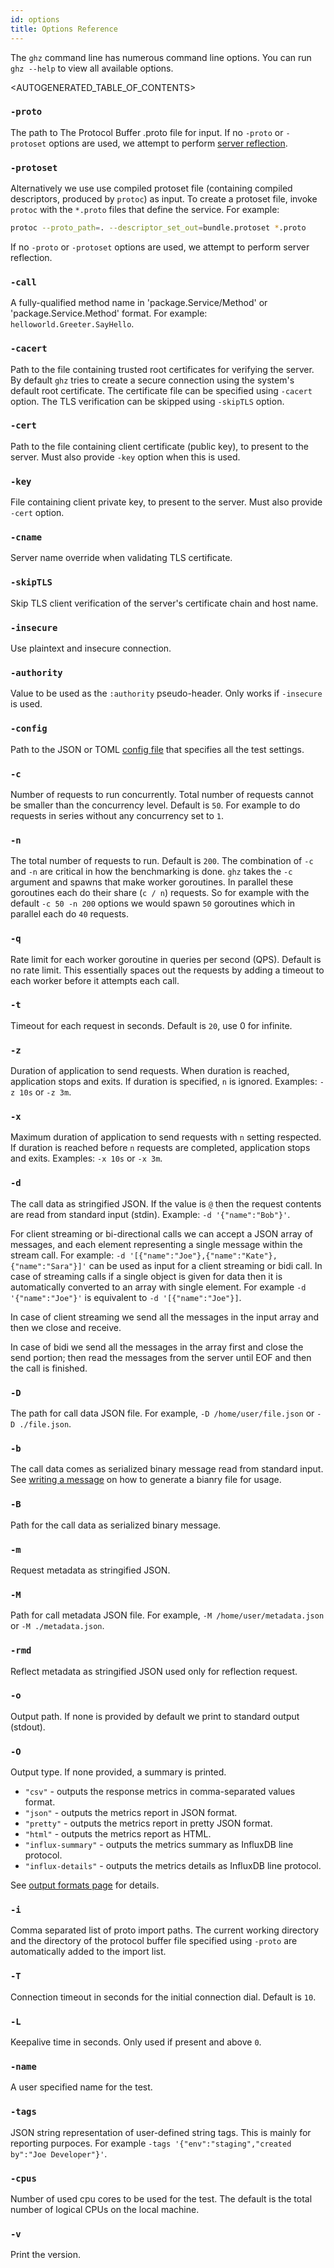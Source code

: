 ```yaml
---
id: options
title: Options Reference
---
```


The `ghz` command line has numerous command line options.  You can run `ghz --help` to view all available options.

<AUTOGENERATED_TABLE_OF_CONTENTS>

### `-proto`

The path to The Protocol Buffer .proto file for input. If no `-proto` or `-protoset` options are used, we attempt to perform [server reflection](https://github.com/grpc/grpc/blob/master/doc/server-reflection.md).

### `-protoset`

Alternatively we use use compiled protoset file (containing compiled descriptors, produced by `protoc`) as input.
To create a protoset file, invoke `protoc` with the `*.proto` files that define the service. For example:

```sh
protoc --proto_path=. --descriptor_set_out=bundle.protoset *.proto
```

If no `-proto` or `-protoset` options are used, we attempt to perform server reflection.

### `-call`

A fully-qualified method name in 'package.Service/Method' or 'package.Service.Method' format. For example: `helloworld.Greeter.SayHello`.

### `-cacert`

Path to the file containing trusted root certificates for verifying the server. By default `ghz` tries to create a secure connection using the system's default root certificate. The certificate file can be specified using `-cacert` option. The TLS verification can be skipped using `-skipTLS` option.

### `-cert`

Path to the file containing client certificate (public key), to present to the server. Must also provide `-key` option when this is used.

### `-key`

File containing client private key, to present to the server. Must also provide `-cert` option.

### `-cname`

Server name override when validating TLS certificate.

### `-skipTLS`

Skip TLS client verification of the server's certificate chain and host name.

### `-insecure`

Use plaintext and insecure connection.

### `-authority`

Value to be used as the `:authority` pseudo-header. Only works if `-insecure` is used.

### `-config`

Path to the JSON or TOML [config file](example_config.md) that specifies all the test settings.

### `-c`

Number of requests to run concurrently. Total number of requests cannot be smaller than the concurrency level. Default is `50`. For example to do requests in series without any concurrency set to `1`.

### `-n`

The total number of requests to run. Default is `200`. The combination of `-c` and `-n` are critical in how the benchmarking is done. `ghz` takes the `-c` argument and spawns that make worker goroutines. In parallel these goroutines each do their share (`c / n`) requests. So for example with the default `-c 50 -n 200` options we would spawn `50` goroutines which in parallel each do `40` requests.

### `-q`

Rate limit for each worker goroutine in queries per second (QPS). Default is no rate limit. This essentially spaces out the requests by adding a timeout to each worker before it attempts each call.

### `-t`

Timeout for each request in seconds. Default is `20`, use 0 for infinite.

### `-z`

Duration of application to send requests. When duration is reached, application stops and exits. If duration is specified, `n` is ignored. Examples: `-z 10s` or `-z 3m`.

### `-x`

Maximum duration of application to send requests with `n` setting respected. If duration is reached before `n` requests are completed, application stops and exits. Examples: `-x 10s` or `-x 3m`.

### `-d`

The call data as stringified JSON. If the value is `@` then the request contents are read from standard input (stdin). Example: `-d '{"name":"Bob"}'`.

For client streaming or bi-directional calls we can accept a JSON array of messages, and each element representing a single message within the stream call. For example: `-d '[{"name":"Joe"},{"name":"Kate"},{"name":"Sara"}]'` can be used as input for a client streaming or bidi call. In case of streaming calls if a single object is given for data then it is automatically converted to an array with single element. For example `-d '{"name":"Joe"}'` is equivalent to `-d '[{"name":"Joe"}]`.

In case of client streaming we send all the messages in the input array and then we close and receive.

In case of bidi we send all the messages in the array first and close the send portion; then read the messages from the server until EOF and then the call is finished.

### `-D`

The path for call data JSON file. For example, `-D /home/user/file.json` or `-D ./file.json`.

### `-b`

The call data comes as serialized binary message read from standard input. See [writing a message](https://developers.google.com/protocol-buffers/docs/gotutorial#writing-a-message) on how to generate a bianry file for usage.

### `-B`

Path for the call data as serialized binary message.

### `-m`

Request metadata as stringified JSON.

### `-M`

Path for call metadata JSON file. For example, `-M /home/user/metadata.json` or `-M ./metadata.json`.

### `-rmd`

Reflect metadata as stringified JSON used only for reflection request.

### `-o`

Output path. If none is provided by default we print to standard output (stdout).

### `-O`

Output type. If none provided, a summary is printed.

- `"csv"` - outputs the response metrics in comma-separated values format.
- `"json"` - outputs the metrics report in JSON format.
- `"pretty"` - outputs the metrics report in pretty JSON format.
- `"html"` - outputs the metrics report as HTML.
- `"influx-summary"` - outputs the metrics summary as InfluxDB line protocol.
- `"influx-details"` - outputs the metrics details as InfluxDB line protocol.

See [output formats page](output.md) for details.

### `-i`

Comma separated list of proto import paths. The current working directory and the directory of the protocol buffer file specified using `-proto` are automatically added to the import list.

### `-T`

Connection timeout in seconds for the initial connection dial. Default is `10`.

### `-L`

Keepalive time in seconds. Only used if present and above `0`.

### `-name`

A user specified name for the test.

### `-tags`

JSON string representation of user-defined string tags. This is mainly for reporting purpoces. For example `-tags '{"env":"staging","created by":"Joe Developer"}'`.

### `-cpus`

Number of used cpu cores to be used for the test. The default is the total number of logical CPUs on the local machine.

### `-v`

Print the version.
